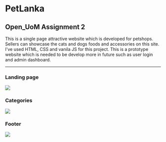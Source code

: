 # PetLanka
<h2>Open_UoM Assignment 2</h2>
<p>This is a single page attractive website which is developed for petshops. Sellers can showcase the cats and dogs foods and accessories on this site. I've used HTML, CSS and vanila JS for this project. This is a prototype website which is needed to be develop more in future such as user login and admin dashboard.</p>
<hr/>
<h3>Landing page</h3>
<img src="https://user-images.githubusercontent.com/77115237/191096013-789d5e16-ac28-4dc9-87d3-485a2fbab538.png" > 

<br/>
<h3>Categories</h3>
<img src="https://user-images.githubusercontent.com/77115237/191096746-f8298531-f2da-4896-af4c-53a8ba8de7b6.png">

<br/>
<h3>Footer</h3>
<img src="https://user-images.githubusercontent.com/77115237/191096966-68fc7b90-3531-4ffa-a8c8-80a11eee12c5.png">


